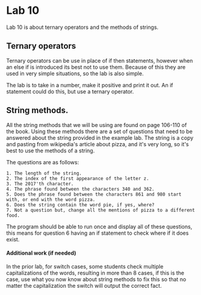 # Lab 10

Lab 10 is about ternary operators and the methods of strings.

## Ternary operators

Ternary operators can be use in place of if then statements, however when an else if is introduced its best not to use them. Because of this they are used in very simple situations, so the lab is also simple.

The lab is to take in a number, make it positive and print it out. An if statement could do this, but use a ternary operator.

## String methods.

All the string methods that we will be using are found on page 106-110 of the book. Using these methods there are a set of questions that need to be answered about the string provided in the example lab. The string is a copy and pasting from wikipedia's article about pizza, and it's very long, so it's best to use the methods of a string.

The questions are as follows:

    1. The length of the string.
    2. The index of the first appearance of the letter z.
    3. The 2017'th character.
    4. The phrase found between the characters 340 and 362.
    5. Does the phrase found between the characters 861 and 980 start with, or end with the word pizza.
    6. Does the string contain the word pie, if yes, where?
    7. Not a question but, change all the mentions of pizza to a different food.

The program should be able to run once and display all of these questions, this means for question 6 having an if statement to check where if it does exist.

#### Additional work (if needed)

In the prior lab, for switch cases, some students check multiple capitalizations of the words, resulting in more than 8 cases, if this is the case, use what you now know about string methods to fix this so that no matter the capitalization the switch will output the correct fact.
